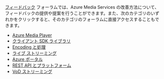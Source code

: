 [フィードバック](http://go.microsoft.com/fwlink/?linkid=698785&clcid=0x409) フォーラムでは、Azure Media Services の改善方法について、フィードバックの提供や提案を行うことができます。また、次のカテゴリのいずれかをクリックすると、そのカテゴリのフォーラムに直接アクセスすることもできます。

- [Azure Media Player](https://feedback.azure.com/forums/169396-media-services/category/109320-azure-media-player)
- [クライアント SDK ライブラリ](https://feedback.azure.com/forums/169396-media-services/category/144435-client-sdks)
- [Encoding と処理](https://feedback.azure.com/forums/169396-media-services/category/144411-encoding-and-processing)
- [ライブ ストリーミング](https://feedback.azure.com/forums/169396-media-services/category/144414-live-streaming)
- [Azure ポータル](https://feedback.azure.com/forums/169396-media-services/category/144432-portal)
- [REST API とプラットフォーム](https://feedback.azure.com/forums/169396-media-services/category/144423-rest-api-and-platform)
- [VoD ストリーミング](https://feedback.azure.com/forums/169396-media-services/category/144429-vod-streaming)

<!---HONumber=Nov15_HO3-->